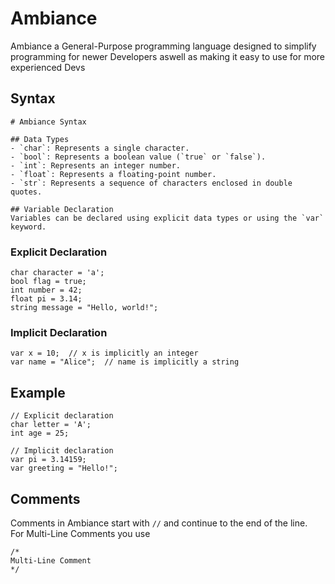 # Ambiance
Ambiance a General-Purpose programming language designed to simplify programming for newer Developers aswell as making it easy to use for more experienced Devs

## Syntax

```
# Ambiance Syntax

## Data Types
- `char`: Represents a single character.
- `bool`: Represents a boolean value (`true` or `false`).
- `int`: Represents an integer number.
- `float`: Represents a floating-point number.
- `str`: Represents a sequence of characters enclosed in double quotes.

## Variable Declaration
Variables can be declared using explicit data types or using the `var` keyword.
```
### Explicit Declaration
```
char character = 'a';
bool flag = true;
int number = 42;
float pi = 3.14;
string message = "Hello, world!";
```

### Implicit Declaration
```
var x = 10;  // x is implicitly an integer
var name = "Alice";  // name is implicitly a string
```

## Example
```
// Explicit declaration
char letter = 'A';
int age = 25;

// Implicit declaration
var pi = 3.14159;
var greeting = "Hello!";
```

## Comments
Comments in Ambiance start with `//` and continue to the end of the line.<br>
For Multi-Line Comments you use 
```
/*
Multi-Line Comment
*/
```
